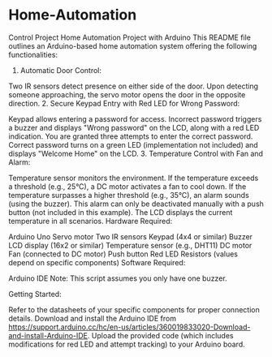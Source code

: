 # Home-Automation
Control Project 
Home Automation Project with Arduino
This README file outlines an Arduino-based home automation system offering the following functionalities:

1. Automatic Door Control:

Two IR sensors detect presence on either side of the door.
Upon detecting someone approaching, the servo motor opens the door in the opposite direction.
2. Secure Keypad Entry with Red LED for Wrong Password:

Keypad allows entering a password for access.
Incorrect password triggers a buzzer and displays "Wrong password" on the LCD, along with a red LED indication.
You are granted three attempts to enter the correct password.
Correct password turns on a green LED (implementation not included) and displays "Welcome Home" on the LCD.
3. Temperature Control with Fan and Alarm:

Temperature sensor monitors the environment.
If the temperature exceeds a threshold (e.g., 25°C), a DC motor activates a fan to cool down.
If the temperature surpasses a higher threshold (e.g., 35°C), an alarm sounds (using the buzzer). This alarm can only be deactivated manually with a push button (not included in this example).
The LCD displays the current temperature in all scenarios.
Hardware Required:

Arduino Uno
Servo motor
Two IR sensors
Keypad (4x4 or similar)
Buzzer
LCD display (16x2 or similar)
Temperature sensor (e.g., DHT11)
DC motor
Fan (connected to DC motor)
Push button 
Red LED
Resistors (values depend on specific components)
Software Required:

Arduino IDE
Note: This script assumes you only have one buzzer.

Getting Started:

Refer to the datasheets of your specific components for proper connection details.
Download and install the Arduino IDE from https://support.arduino.cc/hc/en-us/articles/360019833020-Download-and-install-Arduino-IDE.
Upload the provided code (which includes modifications for red LED and attempt tracking) to your Arduino board.


